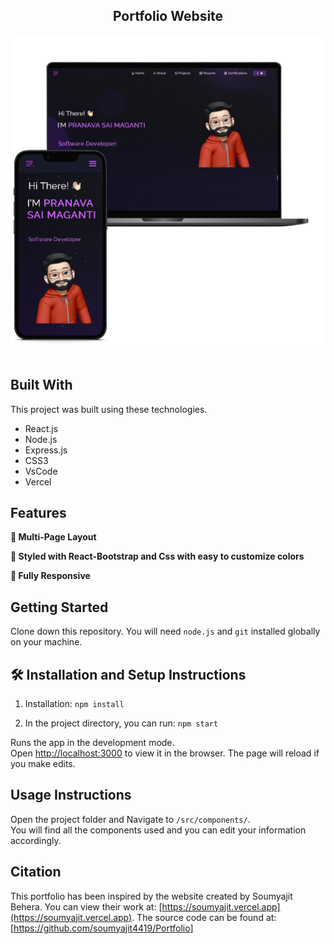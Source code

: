 <h2 align="center">
  Portfolio Website<br/>
</h2>
<div align="center">
  <img alt="Demo" src="./src/Assets/GitHub-readme-portfolio.png" />
</div>

<br/>

## Built With

This project was built using these technologies.

- React.js
- Node.js
- Express.js
- CSS3
- VsCode
- Vercel

## Features

**📖 Multi-Page Layout**

**🎨 Styled with React-Bootstrap and Css with easy to customize colors**

**📱 Fully Responsive**

## Getting Started

Clone down this repository. You will need `node.js` and `git` installed globally on your machine.

## 🛠 Installation and Setup Instructions

1. Installation: `npm install`

2. In the project directory, you can run: `npm start`

Runs the app in the development mode.\
Open [http://localhost:3000](http://localhost:3000) to view it in the browser.
The page will reload if you make edits.

## Usage Instructions

Open the project folder and Navigate to `/src/components/`. <br/>
You will find all the components used and you can edit your information accordingly.


## Citation
This portfolio has been inspired by the website created by Soumyajit Behera. You can view their work at: [https://soumyajit.vercel.app](https://soumyajit.vercel.app). The source code can be found at: [https://github.com/soumyajit4419/Portfolio]
